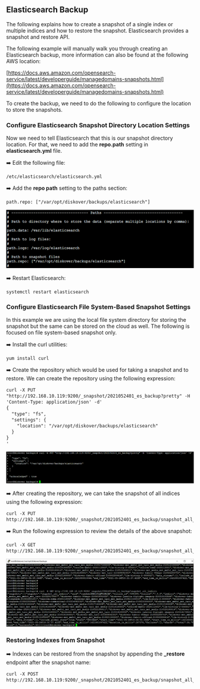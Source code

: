 ## Elasticsearch Backup

The following explains how to create a snapshot of a single index or multiple indices and how to restore the snapshot. Elasticsearch provides a snapshot and restore API.

The following example will manually walk you through creating an Elasticsearch backup, more information can also be found at the following AWS location:

[https://docs.aws.amazon.com/opensearch-service/latest/developerguide/managedomains-snapshots.html](https://docs.aws.amazon.com/opensearch-service/latest/developerguide/managedomains-snapshots.html)

To create the backup, we need to do the following to configure the location to store the snapshots.

### Configure Elasticsearch Snapshot Directory Location Settings

Now we need to tell Elasticsearch that this is our snapshot directory location. For that, we need to add the **repo.path** setting in **elasticsearch.yml** file.

➡️ Edit the following file:
```
/etc/elasticsearch/elasticsearch.yml
```

➡️ Add the  **repo path**  setting to the paths section:
```
path.repo: ["/var/opt/diskover/backups/elasticsearch"]
```

![Image: Repo Path Setting](images/image_elasticsearch_directory_location_snapshot.png)

➡️ Restart Elasticsearch:
```
systemctl restart elasticsearch
```
### Configure Elasticsearch File System-Based Snapshot Settings

In this example we are using the local file system directory for storing the snapshot but the same can be stored on the cloud as well. The following is focused on file system-based snapshot only.

➡️ Install the curl utilities:
```
yum install curl
```

➡️ Create the repository which would be used for taking a snapshot and to restore. We can create the repository using the following expression:
```
curl -X PUT "http://192.168.10.119:9200/_snapshot/2021052401_es_backup?pretty" -H 'Content-Type: application/json' -d'
{
  "type": "fs",
  "settings": {
    "location": "/var/opt/diskover/backups/elasticsearch"
  }
}
'
```

![Image: Elasticsearch Repository](images/image_elasticsearch_repository_creation.png)

➡️ After creating the repository, we can take the snapshot of all indices using the following expression:
```
curl -X PUT http://192.168.10.119:9200/_snapshot/2021052401_es_backup/snapshot_all_indices
```

➡️ Run the following expression to review the details of the above snapshot:
```
curl -X GET http://192.168.10.119:9200/_snapshot/2021052401_es_backup/snapshot_all_indices
```
![Image: Elasticsearch Repository Details Review](images/image_elasticsearch_repository_creation_details_review.png)

### Restoring Indexes from Snapshot

➡️ Indexes can be restored from the snapshot by appending the **\_restore** endpoint after the snapshot name:
```
curl -X POST http://192.168.10.119:9200/_snapshot/2021052401_es_backup/snapshot_all_indices/_restore
```
